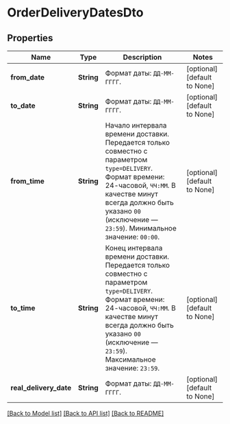 # OrderDeliveryDatesDto

## Properties
Name | Type | Description | Notes
------------ | ------------- | ------------- | -------------
**from_date** | **String** | Формат даты: `ДД-ММ-ГГГГ`.  | [optional] [default to None]
**to_date** | **String** | Формат даты: `ДД-ММ-ГГГГ`.  | [optional] [default to None]
**from_time** | **String** | Начало интервала времени доставки.  Передается только совместно с параметром `type=DELIVERY`.  Формат времени: 24-часовой, `ЧЧ:ММ`. В качестве минут всегда должно быть указано `00` (исключение — `23:59`).  Минимальное значение: `00:00`.  | [optional] [default to None]
**to_time** | **String** | Конец интервала времени доставки.  Передается только совместно с параметром `type=DELIVERY`.  Формат времени: 24-часовой, `ЧЧ:ММ`. В качестве минут всегда должно быть указано `00` (исключение — `23:59`).  Максимальное значение: `23:59`.  | [optional] [default to None]
**real_delivery_date** | **String** | Формат даты: `ДД-ММ-ГГГГ`.  | [optional] [default to None]

[[Back to Model list]](../README.md#documentation-for-models) [[Back to API list]](../README.md#documentation-for-api-endpoints) [[Back to README]](../README.md)


